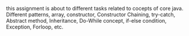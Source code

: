 this assignment is about to different tasks related to cocepts of core java.
Different patterns,
array,
constructor,
Constructor Chaining,
try-catch, 
Abstract method,
Inheritance,
Do-While concept,
if-else condition,
Exception,
Forloop,
etc.
